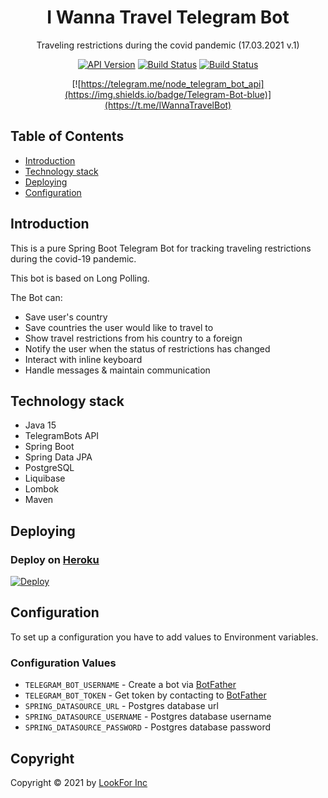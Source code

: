 <h1 align="center">I Wanna Travel Telegram Bot</h1>

<div align="center">
Traveling restrictions during the covid pandemic (17.03.2021 v.1)

[![API Version](https://img.shields.io/badge/telegrambots-5.0.1-blue)](https://github.com/rubenlagus/TelegramBots)
[![Build Status](https://img.shields.io/badge/jdk-15-orange)](https://www.oracle.com/java/technologies/javase/15-relnote-issues.html)
[![Build Status](https://img.shields.io/badge/spring-2.4.3-brightgreen)](https://spring.io)

[![https://telegram.me/node_telegram_bot_api](https://img.shields.io/badge/Telegram-Bot-blue)](https://t.me/IWannaTravelBot)
</div>

## Table of Contents

- [Introduction](#introduction)
- [Technology stack](#technology-stack)
- [Deploying](#deploying)
- [Configuration](#configuration)

## Introduction

This is a pure Spring Boot Telegram Bot for tracking traveling restrictions
during the covid-19 pandemic.

This bot is based on Long Polling.

The Bot can:

- Save user's country
- Save countries the user would like to travel to
- Show travel restrictions from his country to a foreign
- Notify the user when the status of restrictions has changed
- Interact with inline keyboard
- Handle messages & maintain communication

## Technology stack

- Java 15
- TelegramBots API
- Spring Boot
- Spring Data JPA
- PostgreSQL
- Liquibase
- Lombok
- Maven

## Deploying

### Deploy on [Heroku](https://heroku.com)

[![Deploy](https://www.herokucdn.com/deploy/button.svg)](https://heroku.com/deploy)

## Configuration

To set up a configuration you have to add values to Environment variables.

### Configuration Values

- `TELEGRAM_BOT_USERNAME` - Create a bot via [BotFather](https://t.me/botfather)
- `TELEGRAM_BOT_TOKEN` - Get token by contacting
  to [BotFather](https://t.me/botfather)
- `SPRING_DATASOURCE_URL` - Postgres database url
- `SPRING_DATASOURCE_USERNAME` - Postgres database username
- `SPRING_DATASOURCE_PASSWORD` - Postgres database password

## Copyright

Copyright © 2021 by [LookFor Inc](https://github.com/LookFor-Inc)
